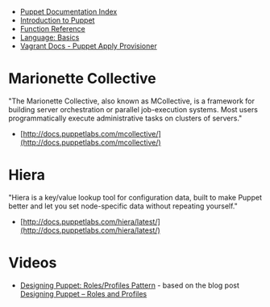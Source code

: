 - [Puppet Documentation Index](https://docs.puppetlabs.com/puppet/)
- [Introduction to Puppet](https://docs.puppetlabs.com/guides/introduction.html)
- [Function Reference](https://docs.puppetlabs.com/references/latest/function.html)
- [Language: Basics](https://docs.puppetlabs.com/puppet/latest/reference/lang_summary.html)
- [Vagrant Docs - Puppet Apply Provisioner](https://docs.vagrantup.com/v2/provisioning/puppet_apply.html)

# Marionette Collective
"The Marionette Collective, also known as MCollective, is a framework for building server orchestration or parallel job-execution systems. Most users programmatically execute administrative tasks on clusters of servers."
- [http://docs.puppetlabs.com/mcollective/](http://docs.puppetlabs.com/mcollective/)

# Hiera
"Hiera is a key/value lookup tool for configuration data, built to make Puppet better and let you set node-specific data without repeating yourself."
- [http://docs.puppetlabs.com/hiera/latest/](http://docs.puppetlabs.com/hiera/latest/)

# Videos
- [Designing Puppet: Roles/Profiles Pattern](https://www.youtube.com/watch?v=ZpHtOnlSGNY) - based on the blog post [Designing Puppet – Roles and Profiles](http://www.craigdunn.org/2012/05/239/)
